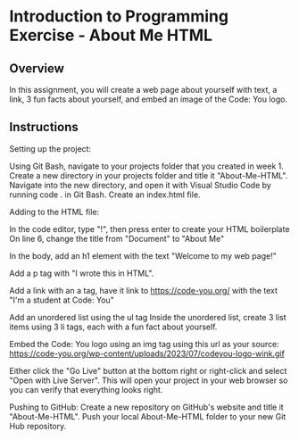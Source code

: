 # Introduction to Programming Exercise - About Me HTML

## Overview
In this assignment, you will create a web page about yourself with text, a link, 3 fun facts about yourself, and embed an image of the Code: You logo.

## Instructions

Setting up the project:

Using Git Bash, navigate to your projects folder that you created in week 1.
Create a new directory in your projects folder and title it "About-Me-HTML".
Navigate into the new directory, and open it with Visual Studio Code by running code . in Git Bash.
Create an index.html file.

Adding to the HTML file:

In the code editor, type "!", then press enter to create your HTML boilerplate
On line 6, change the title from "Document" to "About Me"

In the body, add an h1 element with the text "Welcome to my web page!"

Add a p tag with "I wrote this in HTML".

Add a link with an a tag, have it link to https://code-you.org/ with the text "I'm a student at Code: You"

Add an unordered list using the ul tag
Inside the unordered list, create 3 list items using 3 li tags, each with a fun fact about yourself.

Embed the Code: You logo using an img tag using this url as your source: https://code-you.org/wp-content/uploads/2023/07/codeyou-logo-wink.gif

Either click the "Go Live" button at the bottom right or right-click and select "Open with Live Server". This will open your project in your web browser so you can verify that everything looks right.

Pushing to GitHub:
Create a new repository on GitHub's website and title it "About-Me-HTML".
Push your local About-Me-HTML folder to your new Git Hub repository.


